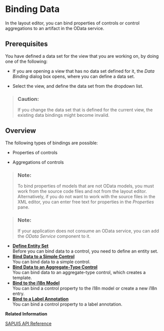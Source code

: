 <!-- loioc24e9c46d1f94efcb55d9a2e03d9ecb8 -->

# Binding Data

In the layout editor, you can bind properties of controls or control aggregations to an artifact in the OData service.



## Prerequisites

You have defined a data set for the view that you are working on, by doing one of the following:

-   If you are opening a view that has no data set defined for it, the *Data Binding* dialog box opens, where you can define a data set.

-   Select the view, and define the data set from the dropdown list.


> ### Caution:  
> If you change the data set that is defined for the current view, the existing data bindings might become invalid.



## Overview

The following types of bindings are possible:

-   Properties of controls

-   Aggregations of controls


> ### Note:  
> To bind properties of models that are not OData models, you must work from the source code files and not from the layout editor. Alternatively, if you do not want to work with the source files in the XML editor, you can enter free text for properties in the *Properties* pane.

> ### Note:  
> If your application does not consume an OData service, you can add the *OData Service* component to it.

-   **[Define Entity Set](define-entity-set-24b6b2b.md "Before you can bind data to a control, you need to define an entity set. ")**  
Before you can bind data to a control, you need to define an entity set.
-   **[Bind Data to a Simple Control](bind-data-to-a-simple-control-93f40e6.md "You can bind data to a simple control.")**  
You can bind data to a simple control.
-   **[Bind Data to an Aggregate-Type Control](bind-data-to-an-aggregate-type-control-2ea1358.md "You can bind data to an aggregate-type control, which creates a template.")**  
You can bind data to an aggregate-type control, which creates a template.
-   **[Bind to the i18n Model](bind-to-the-i18n-model-5e7ddc5.md "You can bind a control property to the i18n model or create a new i18n
		entry.")**  
You can bind a control property to the i18n model or create a new i18n entry.
-   **[Bind to a Label Annotation](bind-to-a-label-annotation-34c5841.md "You can bind a control property to a label annotation.")**  
You can bind a control property to a label annotation.

**Related Information**  


[SAPUI5 API Reference](https://sapui5.hana.ondemand.com/sdk/#docs/api/symbols/sap.ui.html)

